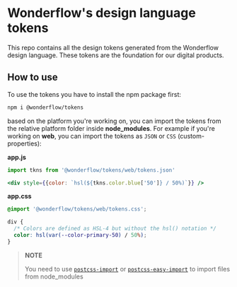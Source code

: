 # Wonderflow's design language tokens

This repo contains all the design tokens generated from the Wonderflow design language. These tokens are the foundation for our digital products.
## How to use

To use the tokens you have to install the npm package first:

```sh
npm i @wonderflow/tokens
```

based on the platform you're working on, you can import the tokens from the relative platform folder inside **node_modules**. For example if you're working on **web**, you can import the tokens as `JSON` or `CSS` (custom-properties):

**app.js**

```jsx
import tkns from '@wonderflow/tokens/web/tokens.json'

<div style={{color: `hsl(${tkns.color.blue['50']} / 50%)`}} />
```

**app.css**

```css
@import '@wonderflow/tokens/web/tokens.css';

div {
  /* Colors are defined as HSL-4 but without the hsl() notation */
  color: hsl(var(--color-primary-50) / 50%);
}
```

> **NOTE**
>
> You need to use [`postcss-import`](https://github.com/postcss/postcss-import) or [`postcss-easy-import`](https://github.com/TrySound/postcss-easy-import) to import files from node_modules